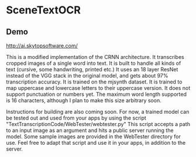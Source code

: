 # SceneTextOCR

## Demo
http://ai.skytopsoftware.com/

This is a modified implementation of the CRNN architecture. It transcribes cropped images of a single word into text. It is built to handle all kinds of text (cursive, some handwriting, printed etc.) It uses an 18 layer ResNet instead of the VGG stack in the original model, and gets about 97% transcription accuracy. It is trained on the mjsynth dataset. It is trained to map uppercase and lowercase letters to their uppercase version. It does not support punctuation or numbers yet. The maximum word length supported is 16 characters, although I plan to make this size arbitrary soon.

Instructions for building are also coming soon. For now, a trained model can be tested out and used from your apps by using the script "TextTranscriptionCode/WebTester/webtester.py" This script accepts a path to an input image as an argument and hits a public server running the model. Some sample images are provided in the WebTester directory for use. Feel free to adapt that script and use it in your apps, in addition to the server.
